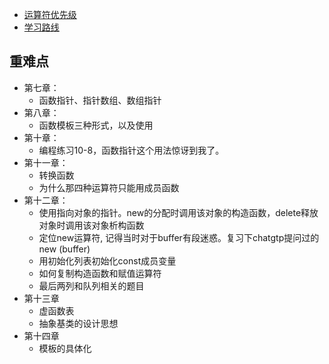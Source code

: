 - [运算符优先级](https://blog.csdn.net/weixin_41461277/article/details/85094089)
- [学习路线](https://mp.weixin.qq.com/s/WW_X12bTm94iaCgWBgYtJw)
 
## 重难点
- 第七章：
    - 函数指针、指针数组、数组指针
- 第八章：
    - 函数模板三种形式，以及使用
- 第十章：
    - 编程练习10-8，函数指针这个用法惊讶到我了。
- 第十一章：
    - 转换函数
    - 为什么那四种运算符只能用成员函数
- 第十二章：
    - 使用指向对象的指针。new的分配时调用该对象的构造函数，delete释放对象时调用该对象析构函数
    - 定位new运算符, 记得当时对于buffer有段迷惑。复习下chatgtp提问过的new (buffer)
    - 用初始化列表初始化const成员变量
    - 如何复制构造函数和赋值运算符
    - 最后两列和队列相关的题目
 - 第十三章
    - 虚函数表 
    - 抽象基类的设计思想
- 第十四章
    - 模板的具体化
